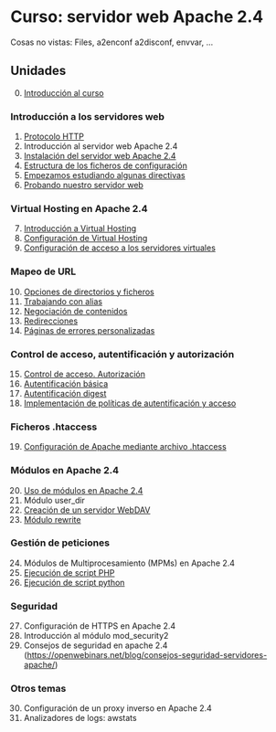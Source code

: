 # Curso: servidor web Apache 2.4

Cosas no vistas: Files, a2enconf a2disconf, envvar, ...

## Unidades

0. [Introducción al curso](curso/u0)

### Introducción a los servidores web

1. [Protocolo HTTP](curso/u1) 
2. Introducción al servidor web Apache 2.4
3. [Instalación del servidor web Apache 2.4](curso/u3)
4. [Estructura de los ficheros de configuración](curso/u4)
5. [Empezamos estudiando algunas directivas](curso/u5)
6. [Probando nuestro servidor web](curso/u6)

### Virtual Hosting en Apache 2.4

7. [Introducción a Virtual Hosting](curso/u7)
8. [Configuración de Virtual Hosting](curso/u8)
9. [Configuración de acceso a los servidores virtuales](curso/u9)

### Mapeo de URL

10. [Opciones de directorios y ficheros](curso/u10)
11. [Trabajando con alias](curso/u11)
12. [Negociación de contenidos](curso/u12)
13. [Redirecciones](curso/u13)
14. [Páginas de errores personalizadas](curso/u14)

### Control de acceso, autentificación y autorización

15. [Control de acceso. Autorización](curso/u15)
16. [Autentificación básica](curso/u16)
17. [Autentificación digest](curso/u17)
18. [Implementación de políticas de autentificación y acceso](curso/u18)

### Ficheros .htaccess

19. [Configuración de Apache mediante archivo .htaccess](curso/u19)

### Módulos en Apache 2.4

20. [Uso de módulos en Apache 2.4](curso/u20)
21. Módulo user_dir
22. [Creación de un servidor WebDAV](curso/u22)
23. [Módulo rewrite](curso/u23)

### Gestión de peticiones

24. Módulos de Multiprocesamiento (MPMs) en Apache 2.4
25. [Ejecución de script PHP](curso/u25)
26. [Ejecución de script python](curso/u26)

### Seguridad

27. Configuración de HTTPS en Apache 2.4
28. Introducción al módulo mod_security2
29. Consejos de seguridad en apache 2.4 (https://openwebinars.net/blog/consejos-seguridad-servidores-apache/)

### Otros temas

30. Configuración de un proxy inverso en Apache 2.4
31. Analizadores de logs: awstats


